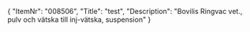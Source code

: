 {
  "ItemNr": "008506",
  "Title": "test",
  "Description": "Bovilis Ringvac vet., pulv och vätska till inj-vätska, suspension"
}